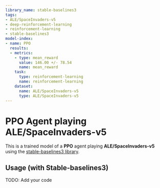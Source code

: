 ```yaml
---
library_name: stable-baselines3
tags:
- ALE/SpaceInvaders-v5
- deep-reinforcement-learning
- reinforcement-learning
- stable-baselines3
model-index:
- name: PPO
  results:
  - metrics:
    - type: mean_reward
      value: 146.00 +/- 78.54
      name: mean_reward
    task:
      type: reinforcement-learning
      name: reinforcement-learning
    dataset:
      name: ALE/SpaceInvaders-v5
      type: ALE/SpaceInvaders-v5
---
```


  # **PPO** Agent playing **ALE/SpaceInvaders-v5**
  This is a trained model of a **PPO** agent playing **ALE/SpaceInvaders-v5** using the [stable-baselines3 library](https://github.com/DLR-RM/stable-baselines3).
  
  ## Usage (with Stable-baselines3)
  TODO: Add your code
  